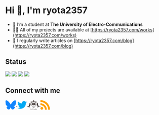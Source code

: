 # Hi 👋, I'm ryota2357

- 🔭 I’m a student at **The University of Electro-Communications**
- 👨‍💻 All of my projects are available at [https://ryota2357.com/works](https://ryota2357.com/works)
- 📝 I regularly write articles on [https://ryota2357.com/blog](https://ryota2357.com/blog)

## Status

![](http://github-profile-summary-cards.vercel.app/api/cards/stats?username=ryota2357&theme=github)
![](http://github-profile-summary-cards.vercel.app/api/cards/productive-time?username=ryota2357&theme=github&utcOffset=9)
![](http://github-profile-summary-cards.vercel.app/api/cards/repos-per-language?username=ryota2357&theme=github)
![](http://github-profile-summary-cards.vercel.app/api/cards/most-commit-language?username=ryota2357&theme=github)

## Connect with me

<p align="left">
  <a href="https://bsky.app/profile/ryota2357.com" target="blank">
    <img align="center" src="./icon/bluesky.svg" alt="ryota2357.com" height="30"/>
  </a>
  <a href="https://twitter.com/95s7k84695a" target="blank">
    <img align="center" src="./icon/twitter.svg" alt="95s7k84695a" height="30" />
  </a>
  <a href="https://atcoder.jp/users/ryota2357" target="blank">
    <img align="center" src="./icon/atcoder.svg" alt="ryota2357" height="30" />
  </a>
  <a href="https://ryota2357.com/rss.xml" target="blank">
    <img align="center" src="./icon/rss.svg" alt="https://ryota2357.com/rss.xml" height="30"/>
  </a>
</p>
